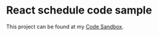 # React schedule code sample

This project can be found at my [Code Sandbox](https://codesandbox.io/s/react-schedule-sample-nx7dw).
